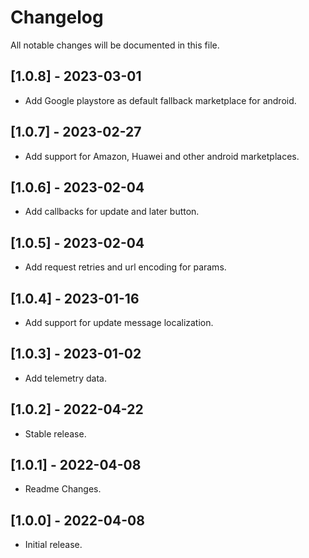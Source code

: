 # Changelog

All notable changes will be documented in this file.

## [1.0.8] - 2023-03-01
* Add Google playstore as default fallback marketplace for android.

## [1.0.7] - 2023-02-27
* Add support for Amazon, Huawei and other android marketplaces.

## [1.0.6] - 2023-02-04
* Add callbacks for update and later button.

## [1.0.5] - 2023-02-04
* Add request retries and url encoding for params.

## [1.0.4] - 2023-01-16
* Add support for update message localization.

## [1.0.3] - 2023-01-02
* Add telemetry data.

## [1.0.2] - 2022-04-22
* Stable release.

## [1.0.1] - 2022-04-08
* Readme Changes.

## [1.0.0] - 2022-04-08
* Initial release.
